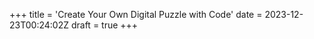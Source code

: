 +++
title = 'Create Your Own Digital Puzzle with Code'
date = 2023-12-23T00:24:02Z
draft = true
+++
